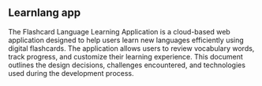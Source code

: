 ## Learnlang app

The Flashcard Language Learning Application is a cloud-based web application designed to help users learn new languages efficiently using digital flashcards. The application allows users to review vocabulary words, track progress, and customize their learning experience. This document outlines the design decisions, challenges encountered, and technologies used during the development process.


